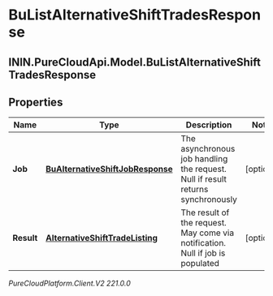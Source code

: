 # BuListAlternativeShiftTradesResponse

## ININ.PureCloudApi.Model.BuListAlternativeShiftTradesResponse

## Properties

|Name | Type | Description | Notes|
|------------ | ------------- | ------------- | -------------|
| **Job** | [**BuAlternativeShiftJobResponse**](BuAlternativeShiftJobResponse) | The asynchronous job handling the request. Null if result returns synchronously | [optional] |
| **Result** | [**AlternativeShiftTradeListing**](AlternativeShiftTradeListing) | The result of the request. May come via notification. Null if job is populated | [optional] |



_PureCloudPlatform.Client.V2 221.0.0_
